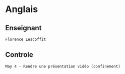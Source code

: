 # Anglais
## Enseignant
    Florence Lescoffit
## Controle
    May 4 - Rendre une présentation vidéo (confinement)